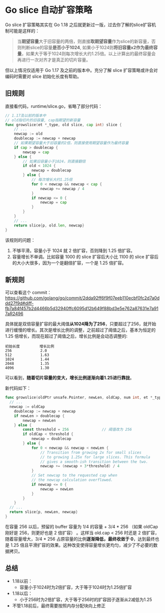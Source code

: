 # Go slice 自动扩容策略

Go slice 扩容策略其实在 Go 1.18 之后就更新过一版，过去你了解的slice扩容机制可能是这样的：

> 当**期望容量**大于旧容量的两倍，则直接**取期望容量**作为slice的新容量，否则判断slice的容量**是否小于1024**, 如果小于1024则**将旧容量x2作为最终容量**，如果大于等于1024则每次增长大约1.25倍。以上计算出的最终容量会再进行一次对齐才是真正的切片容量。

但以上情况仅适用于 Go 1.17 及之前的版本中。充分了解 slice 扩容策略或许会对编码时需要对 slice 初始化长度有帮助。



## 旧规则

直接看代码，runtime/slice.go，省略了部分代码：

```go
// 1.17及以前的版本中
// old指切片的旧容量, cap指期望的新容量
func growslice(et *_type, old slice, cap int) slice {
  	// ...
    newcap := old
    doublecap := newcap + newcap
    // 如果期望容量大于旧容量的2倍，则直接使用期望容量作为最终容量
    if cap > doublecap {
        newcap = cap
    } else {
        // 如果旧容量小于1024，则直接翻倍
        if old < 1024 {
            newcap = doublecap
        } else {
            // 每次增长大约1.25倍
            for 0 < newcap && newcap < cap {
                newcap += newcap / 4
            }
            if newcap <= 0 {
                newcap = cap
            }
        }
    }
    // ...
    return slice{p, old.len, newcap}
}	
```

该规则的问题：

1. 不够平滑。容量小于 1024 就 2 倍扩容，否则降到 1.25 倍扩容。
2. 容量增长不单调。比如容量 1000 的 slice 扩容后大小比 1100 的 slice 扩容后的大小大很多，因为一个是翻倍扩容，一个是 1.25 倍扩容。



## 新规则

可以查看这个 commit：https://github.com/golang/go/commit/2dda92ff6f9f07eeb110ecbf0fc2d7a0ddd27f9d#diff-fb7a84f457b2d4466b5d32940ffc6095d12b649f88bd3e5e762a87631e7a917aR2496

具体就是双倍容量扩容的最大阈值**从1024降为了256**，只要超过了256，就开始进行缓慢的增长。其次是增长比例的调整，之前超过了阈值之后，基本为恒定的1.25 倍增长，而现在超过了阈值之后，增长比例是会动态调整的:

```
初始长度         增长比例
256             2.0
512             1.63
1024            1.44
2048            1.35
4096            1.30
```

可以看到，**随着切片容量的变大，增长比例逐渐向着1.25进行靠拢**。

新代码如下：

```go
func growslice(oldPtr unsafe.Pointer, newLen, oldCap, num int, et *_type) slice {
  // ...
  newcap := oldCap
	doublecap := newcap + newcap
	if newLen > doublecap {
		newcap = newLen
	} else {
		const threshold = 256				// 阈值改为 256
		if oldCap < threshold {
			newcap = doublecap
		} else {
			for 0 < newcap && newcap < newLen {
				// Transition from growing 2x for small slices
				// to growing 1.25x for large slices. This formula
				// gives a smooth-ish transition between the two.
				newcap += (newcap + 3*threshold) / 4
			}
			// Set newcap to the requested cap when
			// the newcap calculation overflowed.
			if newcap <= 0 {
				newcap = newLen
			}
		}
	}
  // ...
  return slice{p, newLen, newcap}
}
```

在容量 256 以后，预留的 buffer 容量为 1/4 的容量 + 3/4 * 256 （如果 oldCap 刚好是 256，则更好也是 2 倍扩容） 。这样当 old.cap < 256 时还是 2 倍扩容，随着容量增大，3/4 * 256 占原容量的比例**逐渐降低，最终收敛于 0**，达到最终也是 1.25 倍且平滑扩容的效果。这种改变使得容量增长更均匀，减少了不必要的数据拷贝。



## 总结

- 1.18以前：
  - 容量小于1024时为2倍扩容，大于等于1024时为1.25倍扩容
- 1.18以后：
  - 小于256时为2倍扩容，大于等于256时的扩容因子逐渐从2减低为1.25
- 不管1.18前后，最终需要按照内存分配块向上修正